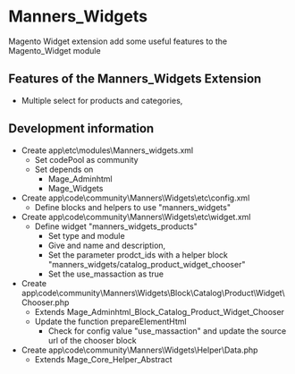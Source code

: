 Manners_Widgets
===============

Magento Widget extension add some useful features to the Magento_Widget module

Features of the Manners_Widgets Extension
------------------
* Multiple select for products and categories,

Development information
------------------
* Create app\etc\modules\Manners_widgets.xml
	* Set codePool as community
	* Set depends on
		* Mage_Adminhtml
		* Mage_Widgets
* Create app\code\community\Manners\Widgets\etc\config.xml
	* Define blocks and helpers to use "manners_widgets"
* Create app\code\community\Manners\Widgets\etc\widget.xml
	* Define widget "manners_widgets_products"
		* Set type and module
		* Give and name and description,
		* Set the parameter prodct_ids with a helper block "manners_widgets/catalog_product_widget_chooser"
		* Set the use_massaction as true
* Create app\code\community\Manners\Widgets\Block\Catalog\Product\Widget\Chooser.php
	* Extends Mage_Adminhtml_Block_Catalog_Product_Widget_Chooser
	* Update the function prepareElementHtml
		* Check for config value "use_massaction" and update the source url of the chooser block
* Create app\code\community\Manners\Widgets\Helper\Data.php
	* Extends Mage_Core_Helper_Abstract